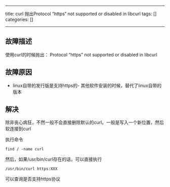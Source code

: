 
--- 
title:  curl 抛出Protocol “https“ not supported or disabled in libcurl 
tags: []
categories: [] 

---
## 故障描述

使用curl的时候抛出： Protocol “https” not supported or disabled in libcurl

## 故障原因
- linux自带的发行版是支持https的- 其他软件安装的时候，替代了linux自带的版本
## 解决

除非丧心病狂，不然一般不会直接删除默认的curl。一般是写入一个新位置，然后软连接到curl

执行命令

```
find / -name curl

```

然后，如果/usr/bin/curl存在的话，可以直接执行

```
/usr/bin/curl https:XXX

```

可以查询是否支持https协议
